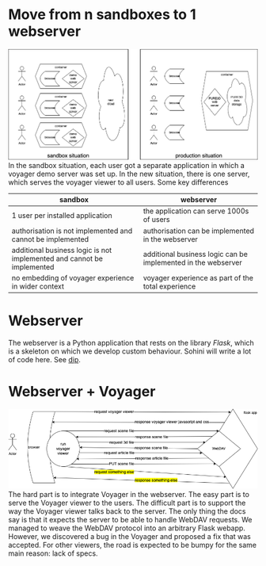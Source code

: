 # Move from n sandboxes to 1 webserver
![diagram](voyagerserving.png)
In the sandbox situation, each user got a separate application in which a voyager demo server was set up.
In the new situation, there is one server, which serves the voyager viewer to all users.
Some key differences

sandbox | webserver
--- | ---
1 user per installed application | the application can serve 1000s of users
authorisation is not implemented and cannot be implemented | authorisation can be implemented in the webserver
additional business logic is not implemented and cannot be implemented | additional business logic can be implemented in the webserver
no embedding of voyager experience in wider context | voyager experience as part of the total experience
# Webserver
The webserver is a Python application that rests on the library *Flask*, which is a skeleton on which we develop custom behaviour.
Sohini will write a lot of code here. See [dip](../../src/dip).
# Webserver + Voyager
![diagram](voyagertalking.png)
The hard part is to integrate Voyager in the webserver.
The easy part is to serve the Voyager viewer to the users.
The difficult part is to support the way the Voyager viewer talks back to the server.
The only thing the docs say is that it expects the server to be able to handle WebDAV requests.
We managed to weave the WebDAV protocol into an arbitrary Flask webapp.
However, we discovered a bug in the Voyager and proposed a fix that was accepted.
For other viewers, the road is expected to be bumpy for the same main reason: lack of specs.
